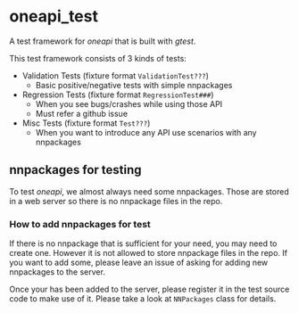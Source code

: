 # oneapi_test

A test framework for *oneapi* that is built with *gtest*.

This test framework consists of 3 kinds of tests:

- Validation Tests (fixture format `ValidationTest???`)
    - Basic positive/negative tests with simple nnpackages
- Regression Tests (fixture format `RegressionTest###`)
    - When you see bugs/crashes while using those API
    - Must refer a github issue
- Misc Tests (fixture format `Test???`)
    - When you want to introduce any API use scenarios with any nnpackages

## nnpackages for testing

To test *oneapi*, we almost always need some nnpackages. Those are stored in a web server so there is no nnpackage files in the repo.

### How to add nnpackages for test

If there is no nnpackage that is sufficient for your need, you may need to create one. However it is not allowed to store nnpackage files in the repo.
If you want to add some, please leave an issue of asking for adding new nnpackages to the server.

Once your has been added to the server, please register it in the test source code to make use of it. Please take a look at `NNPackages` class for details.
